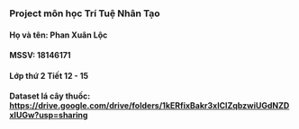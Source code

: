 ### Project môn học Trí Tuệ Nhân Tạo
#### Họ và tên: Phan Xuân Lộc 
#### MSSV: 18146171
#### Lớp thứ 2 Tiết 12 - 15
#### Dataset lá cây thuốc: https://drive.google.com/drive/folders/1kERfixBakr3xlClZqbzwiUGdNZDxlUGw?usp=sharing
